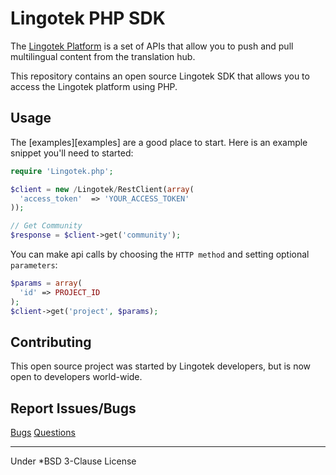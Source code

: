 Lingotek PHP SDK
===

The [Lingotek Platform](http://devzone.lingotek.com/) is
a set of APIs that allow you to push and pull multilingual
content from the translation hub.

This repository contains an open source Lingotek SDK that allows you to
access the Lingotek platform using PHP. 


Usage
-----

The [examples][examples] are a good place to start. Here is an example snippet you'll need to
started:

```php
require 'Lingotek.php';

$client = new /Lingotek/RestClient(array(
  'access_token'  => 'YOUR_ACCESS_TOKEN'
));

// Get Community
$response = $client->get('community');
```

You can make api calls by choosing the `HTTP method` and setting optional `parameters`:

```php
$params = array(
  'id' => PROJECT_ID
);
$client->get('project', $params);
```

Contributing
------------
This open source project was started by Lingotek developers, but is now
open to developers world-wide.


Report Issues/Bugs
------------------
[Bugs](http://devzone.lingotek.com/contact)
[Questions](http://devzone.lingotek.com/contact)

---
Under *BSD 3-Clause License
